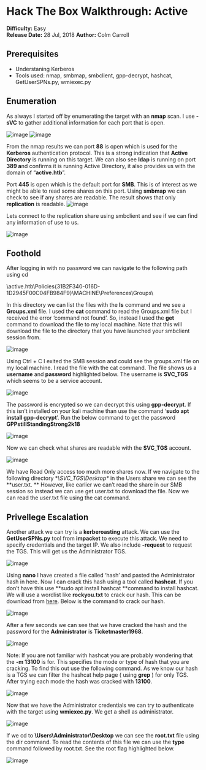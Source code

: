 # Hack The Box Walkthrough: Active
**Difficulty:** Easy  
**Release Date:** 28 Jul, 2018 
**Author:** Colm Carroll


## Prerequisites
- Understaning Kerberos
- Tools used: nmap, smbmap, smbclient, gpp-decrypt, hashcat, GetUserSPNs.py, wmiexec.py


## Enumeration 

As always I started off by enumerating the target with an **nmap** scan. I use **-sVC** to gather additional information for each port that is open. 

![image](https://github.com/user-attachments/assets/078e282d-bfee-45f8-9e25-3b9e9df9e7f9)
![image](https://github.com/user-attachments/assets/72d2b013-047d-4170-8c75-b8b1681f446c)

From the nmap results we can port **88** is open which is used for the **Kerberos** authentication protocol. This is a strong indication that **Active Directory** is running on this target. 
We can also see **ldap** is running on port **389 a**nd confirms it is running Active Directory, it also provides us with the domain of “**active.htb**”. 

Port **445** is open which is the default port for **SMB**. This is of interest as we might be able to read some shares on this port.
Using **smbmap** we can check to see if any shares are readable. The result shows that only **replication** is readable. 
![image](https://github.com/user-attachments/assets/4adf1b67-d528-400c-b485-4f56f8c4a65f)

Lets connect to the replication share using smbclient and see if we can find any information of use to us. 

![image](https://github.com/user-attachments/assets/6886c0f1-863f-400d-8ff7-5f05f2d7c1d6)

## Foothold

After logging in with no password we can navigate to the following path using cd

\active.htb\Policies\{31B2F340-016D-1D2945F00C04FB984F9}\MACHINE\Preferences\Groups\

In this directory we can list the files with the **ls** command and we see a **Groups.xml** file. I used the **cat** command to read the Groups.xml file but I received the error ‘command not found’. 
So, instead I used the **get** command to download the file to my local machine. Note that this will download the file to the directory that you have launched your smbclient session from. 

![image](https://github.com/user-attachments/assets/e05e2a0b-7a6a-4b80-a0a5-16bc4f7e0561)

Using Ctrl + C I exited the SMB session and could see the groups.xml file on my local machine. I read the file with the cat command. 
The file shows us a **username** and **password** highlighted below. The username is **SVC_TGS** which seems to be a service account.

![image](https://github.com/user-attachments/assets/2344bfcd-6934-44bd-921c-b83557f97169)

The password is encrypted so we can decrypt this using **gpp-decrypt**. If this isn’t installed on your kali machine than use the command ‘**sudo apt install gpp-decrypt**’. 
Run the below command to get the password **GPPstillStandingStrong2k18**

![image](https://github.com/user-attachments/assets/a220997b-3896-424f-8e78-035fc2b1441a)

Now we can check what shares are readable with the **SVC_TGS** account. 

![image](https://github.com/user-attachments/assets/a8a9c4ab-0ea8-4e5c-a576-4ef4531ce4e4)

We have Read Only access too much more shares now. If we navigate to the following directory **\SVC_TGS\Desktop\** in the Users share we can see the **user.txt. **
However, like earlier we can’t read the share in our SMB session so instead we can use get user.txt to download the file. Now we can read the user.txt file using the cat command. 


## Privellege Escalation

Another attack we can try is a **kerberoasting** attack. We can use the **GetUserSPNs.py** tool from **impacket** to execute this attack.
We need to specify credentials and the target IP. We also include **-request** to request the TGS. This will get us the Administrator TGS. 

![image](https://github.com/user-attachments/assets/680bc7d1-e63c-4153-bdd5-4233862cf69b)

Using **nano** I have created a file called ‘hash’ and pasted the Administrator hash in here. Now I can crack this hash using a tool called **hashcat**. 
If you don’t have this use **sudo apt install hashcat **command to install hashcat. 
We will use a wordlist like **rockyou.txt** to crack our hash. This can be download from [here](https://www.google.com/url?sa=t&source=web&rct=j&opi=89978449&url=https://github.com/brannondorsey/naive-hashcat/releases/download/data/rockyou.txt&ved=2ahUKEwiIj8-QsPiKAxVeZ0EAHYxuLj0QFnoECAsQAQ&usg=AOvVaw3snAERl1mU6Ccr4WFEazBdurl). Below is the command to crack our hash. 

![image](https://github.com/user-attachments/assets/a13d3af9-a525-4352-8a76-e3b93a8b5292)

After a few seconds we can see that we have cracked the hash and the password for the **Administrator** is **Ticketmaster1968**.

![image](https://github.com/user-attachments/assets/e656eb2d-94bc-4c64-8358-97fbd1f461a4)

Note: If you are not familiar with hashcat you are probably wondering that the **-m 13100** is for. This specifies the mode or type of hash that you are cracking. To find this out use the following command. 
As we know our hash is a TGS we can filter the hashcat help page ( using **grep** ) for only TGS. After trying each mode the hash was cracked with **13100**. 

![image](https://github.com/user-attachments/assets/5fc0743a-11de-4bf9-89ca-a7d13225e5d0)

Now that we have the Administrator credentials we can try to authenticate with the target using **wmiexec.py**. We get a shell as administrator.

![image](https://github.com/user-attachments/assets/ffd458d2-4d16-482f-b67a-af16e3727255)

 If we cd to **\Users\Administrator\Desktop** we can see the **root.txt** file using the dir command. To read the contents of this file we can use the **type** command followed by root.txt.
 See the root flag highlighted below.

 ![image](https://github.com/user-attachments/assets/fd0b7599-663d-4e6c-af5e-1b376c01a43f)







 






